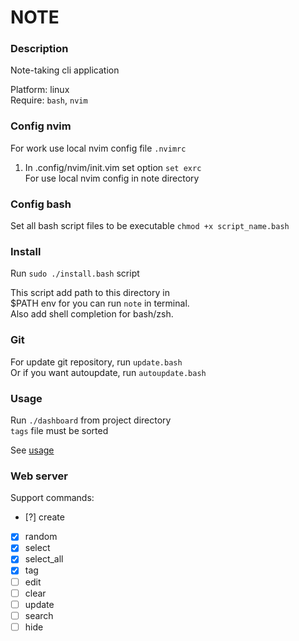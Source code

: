 # NOTE


### Description

Note-taking cli application  

Platform: linux  
Require: `bash`, `nvim`  


### Config nvim

For work use local nvim config file `.nvimrc`  

1.  In .config/nvim/init.vim set option `set exrc`  
    For use local nvim config in note directory  


### Config bash

Set all bash script files to be executable
`chmod +x script_name.bash`  


### Install

Run `sudo ./install.bash` script  

This script add path to this directory in  
$PATH env for you can run `note` in terminal.  
Also add shell completion for bash/zsh.  


### Git

For update git repository, run `update.bash`  
Or if you want autoupdate, run `autoupdate.bash`


### Usage

Run `./dashboard` from project directory  
`tags` file must be sorted  

See [usage](usage.md)  


### Web server

Support commands:
- [?] create
- [x] random
- [x] select
- [x] select_all
- [x] tag
- [ ] edit
- [ ] clear
- [ ] update
- [ ] search
- [ ] hide
